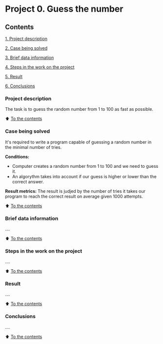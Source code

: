 # Project 0. Guess the number


## Contents
[1. Project description](#project-description)

[2. Case being solved](#case-being-solved)

[3. Brief data information](#brief-data-information)

[4. Steps in the work on the project](#steps-in-the-work-on-the-project)

[5. Result](#result)

[6. Conclusions](#conclusions)


### Project description
The task is to guess the random number from 1 to 100 as fast as possible.

:arrow_up: [To the contents](#contents)


### Case being solved
It's required to write a program capable of guessing a random number in the minimal number of tries.

**Conditions:**
- Computer creates a random number from 1 to 100 and we need to guess it.
- An algorythm takes into account if our guess is higher or lower than the correct answer.

**Result metrics:**
The result is judjed by the number of tries it takes our program to reach the correct result on average given 1000 attempts.

:arrow_up: [To the contents](#contents)


### Brief data information
....

:arrow_up: [To the contents](#contents)


### Steps in the work on the project
....

:arrow_up: [To the contents](#contents)


### Result
....

:arrow_up: [To the contents](#contents)


### Conclusions
....

:arrow_up: [To the contents](#contents)